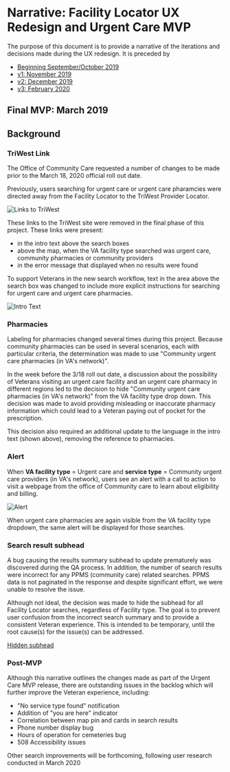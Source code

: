 # Narrative: Facility Locator UX Redesign and Urgent Care MVP 

The purpose of this document is to provide a narrative of the iterations and decisions made during the UX redesign.
It is preceded by 
- [Beginning September/October 2019](https://github.com/department-of-veterans-affairs/va.gov-team/blob/master/products/facilities/facility-locator/product/solution-narrative/ux-redesign-narrative-sept-2019.md)
- [v1: November 2019](https://https://github.com/department-of-veterans-affairs/va.gov-team/blob/master/products/facilities/facility-locator/product/solution-narrative/ux-redesign-narrative-nov-2019.md)
- [v2: December 2019](https://github.com/department-of-veterans-affairs/va.gov-team/blob/master/products/facilities/facility-locator/product/solution-narrative/ux-redesign-narrative-dec-2019.md)
- [v3: February 2020](https://github.com/department-of-veterans-affairs/va.gov-team/blob/master/products/facilities/facility-locator/product/solution-narrative/ux-redesign-narrative-feb-2020.md)

## Final MVP: March 2019

## Background

### TriWest Link

The Office of Community Care requested a number of changes to be made prior to the March 18, 2020 official roll out date. 

Previously, users searching for urgent care or urgent care pharamcies were directed away from the Facility Locator to the TriWest Provider Locator. 

![Links to TriWest](https://github.com/department-of-veterans-affairs/va.gov-team/blob/master/products/facilities/facility-locator/images/70838910-3c8c2d00-1dbf-11ea-9a52-daa31c557749.png)

These links to the TriWest site were removed in the final phase of this project. These links were present:
- in the intro text above the search boxes
- above the map, when the VA facility type searched was urgent care, community pharmacies or community providers
- in the error message that displayed when no results were found

To support Veterans in the new search workflow, text in the area above the search box was changed to include more explicit instructions for searching for urgent care and urgent care pharmacies. 

![Intro Text](https://github.com/department-of-veterans-affairs/va.gov-team/blob/master/products/facilities/facility-locator/images/intro%20text.png)

### Pharmacies

Labeling for pharmacies changed several times during this project. Because community pharmacies can be used in several scenarios, each with particular criteria, the determination was made to use "Community urgent care pharmacies (in VA's network)". 

In the week before the 3/18 roll out date, a discussion about the possibility of Veterans visiting an urgent care facility and an urgent care pharmacy in different regions led to the decision to hide "Community urgent care pharmacies (in VA's network)" from the VA facility type drop down. This decision was made to avoid providing misleading or inaccurate pharmacy information which could lead to a Veteran paying out of pocket for the prescription.  

This decision also required an additional update to the language in the intro text (shown above), removing the reference to pharmacies. 

### Alert

When **VA facility type** = Urgent care and **service type** = Community urgent care providers (in VA's network), users see an alert with a call to action to visit a webpage from the office of Community care to learn about eligibility and billing. 

![Alert](https://github.com/department-of-veterans-affairs/va.gov-team/blob/master/products/facilities/facility-locator/images/urgent%20care%20alert.png)

When urgent care pharmacies are again visible from the VA facility type dropdown, the same alert will be displayed for those searches. 

### Search result subhead

A bug causing the results summary subhead to update prematurely was discovered during the QA process. In addition, the number of search results were incorrect for any PPMS (community care) related searches. PPMS data is not paginated in the response and despite significant effort, we were unable to resolve the issue. 

Although not ideal, the decision was made to hide the subhead for all Facility Locator searches, regardless of Facility type. The goal is to prevent user confusion from the incorrect search summary and to provide a consistent Veteran experience. This is intended to be temporary, until the root cause(s) for the issue(s) can be addressed. 

[Hidden subhead](https://github.com/department-of-veterans-affairs/va.gov-team/blob/master/products/facilities/facility-locator/images/hidden%20subhead.png)

### Post-MVP

Although this narrative outlines the changes made as part of the Urgent Care MVP release, there are outstanding issues in the backlog which will further improve the Veteran experience, including: 

- "No service type found" notification
- Addition of "you are here" indicator 
- Correlation between map pin and cards in search results
- Phone number display bug
- Hours of operation for cemeteries bug
- 508 Accessibility issues

Other search improvements will be forthcoming, following user research conducted in March 2020
